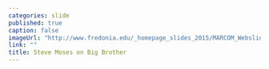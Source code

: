 ```yaml
---
categories: slide
published: true
caption: false
imageUrl: "http://www.fredonia.edu/_homepage_slides_2015/MARCOM_Webslides_SteveMoses.jpg"
link: ""
title: Steve Moses on Big Brother
---
```


